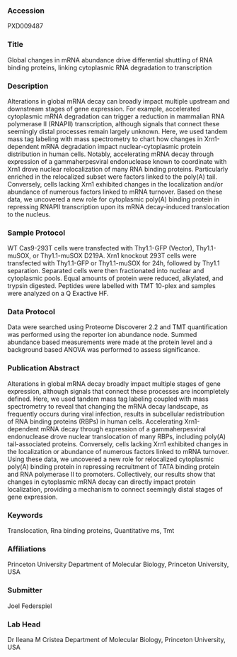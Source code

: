 ### Accession
PXD009487

### Title
Global changes in mRNA abundance drive differential shuttling of RNA binding proteins, linking cytoplasmic RNA degradation to transcription

### Description
Alterations in global mRNA decay can broadly impact multiple upstream and downstream stages of gene expression.  For example, accelerated cytoplasmic mRNA degradation can trigger a reduction in mammalian RNA polymerase II (RNAPII) transcription, although signals that connect these seemingly distal processes remain largely unknown. Here, we used tandem mass tag labeling with mass spectrometry to chart how changes in Xrn1-dependent mRNA degradation impact nuclear-cytoplasmic protein distribution in human cells. Notably, accelerating mRNA decay through expression of a gammaherpesviral endonuclease known to coordinate with Xrn1 drove nuclear relocalization of many RNA binding proteins. Particularly enriched in the relocalized subset were factors linked to the poly(A) tail. Conversely, cells lacking Xrn1 exhibited changes in the localization and/or abundance of numerous factors linked to mRNA turnover. Based on these data, we uncovered a new role for cytoplasmic poly(A) binding protein in repressing RNAPII transcription upon its mRNA decay-induced translocation to the nucleus.

### Sample Protocol
WT Cas9-293T cells were transfected with Thy1.1-GFP (Vector), Thy1.1-muSOX, or Thy1.1-muSOX D219A. Xrn1 knockout 293T cells were transfected with Thy1.1-GFP or Thy1.1-muSOX for 24h, followed by Thy1.1 separation. Separated cells were then fractionated into nuclear and cytoplasmic pools.  Equal amounts of protein were reduced, alkylated, and trypsin digested.  Peptides were labelled with TMT 10-plex and samples were analyzed on a Q Exactive HF.

### Data Protocol
Data were searched using Proteome Discoverer 2.2 and TMT quantification was performed using the reporter ion abundance node.  Summed abundance based measurements were made at the protein level and a background based ANOVA was performed to assess significance.

### Publication Abstract
Alterations in global mRNA decay broadly impact multiple stages of gene expression, although signals that connect these processes are incompletely defined. Here, we used tandem mass tag labeling coupled with mass spectrometry to reveal that changing the mRNA decay landscape, as frequently occurs during viral infection, results in subcellular redistribution of RNA binding proteins (RBPs) in human cells. Accelerating Xrn1-dependent mRNA decay through expression of a gammaherpesviral endonuclease drove nuclear translocation of many RBPs, including poly(A) tail-associated proteins. Conversely, cells lacking Xrn1 exhibited changes in the localization or abundance of numerous factors linked to mRNA turnover. Using these data, we uncovered a new role for relocalized cytoplasmic poly(A) binding protein in repressing recruitment of TATA binding protein and RNA polymerase II to promoters. Collectively, our results show that changes in cytoplasmic mRNA decay can directly impact protein localization, providing a mechanism to connect seemingly distal stages of gene expression.

### Keywords
Translocation, Rna binding proteins, Quantitative ms, Tmt

### Affiliations
Princeton University
Department of Molecular Biology, Princeton University, USA

### Submitter
Joel Federspiel

### Lab Head
Dr Ileana M Cristea
Department of Molecular Biology, Princeton University, USA


